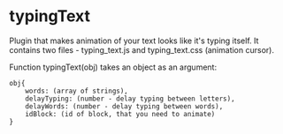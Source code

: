 # typingText
Plugin that makes animation of your text looks like it's typing itself. It contains two files - typing_text.js and typing_text.css (animation cursor).

Function typingText(obj) takes an object as an argument:

    obj{
        words: (array of strings),
        delayTyping: (number - delay typing between letters),
        delayWords: (number - delay typing between words),
        idBlock: (id of block, that you need to animate) 
    }

